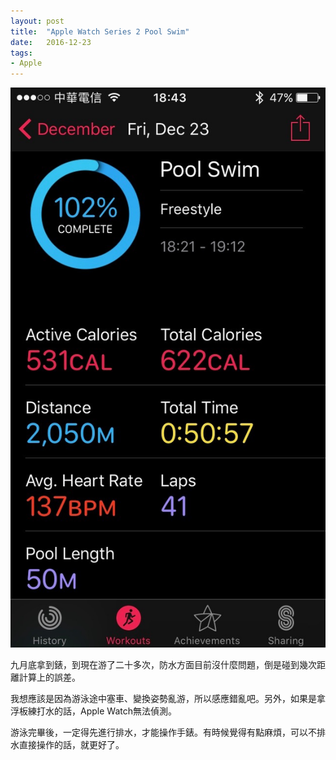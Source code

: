 ```yaml
---
layout: post
title:  "Apple Watch Series 2 Pool Swim"
date:   2016-12-23
tags:
- Apple
---
```

![Apple Watch Series 2 Pool Swim](/assets/media/2016-12-23-Apple-Watch-Series-2-Pool-Swim.jpg)

九月底拿到錶，到現在游了二十多次，防水方面目前沒什麼問題，倒是碰到幾次距離計算上的誤差。

我想應該是因為游泳途中塞車、變換姿勢亂游，所以感應錯亂吧。另外，如果是拿浮板練打水的話，Apple Watch無法偵測。

游泳完畢後，一定得先進行排水，才能操作手錶。有時候覺得有點麻煩，可以不排水直接操作的話，就更好了。